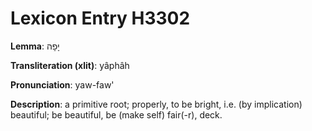 # Lexicon Entry H3302

**Lemma**: יָפָה

**Transliteration (xlit)**: yâphâh

**Pronunciation**: yaw-faw'

**Description**:
a primitive root; properly, to be bright, i.e. (by implication) beautiful; be beautiful, be (make self) fair(-r), deck.
